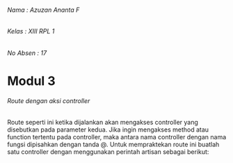 ###### Nama : Azuzan Ananta F
###### Kelas : XIII RPL 1
###### No Absen : 17 

# Modul 3

###### Route dengan aksi controller
Route seperti ini ketika dijalankan akan mengakses controller yang disebutkan pada 
parameter kedua. Jika ingin mengakses method atau function tertentu pada controller, maka 
antara nama controller dengan nama fungsi dipisahkan dengan tanda @. Untuk 
mempraktekan route ini buatlah satu controller dengan menggunakan perintah artisan sebagai 
berikut:

